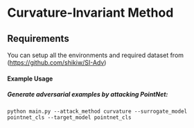 # Curvature-Invariant Method
## Requirements

You can setup all the environments and required dataset from (https://github.com/shikiw/SI-Adv)

#### Example Usage

##### Generate adversarial examples by attacking PointNet:

```
python main.py --attack_method curvature --surrogate_model pointnet_cls --target_model pointnet_cls
```
